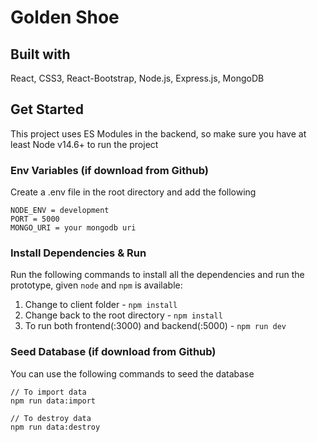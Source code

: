 # Golden Shoe

## Built with
React, CSS3, React-Bootstrap, Node.js, Express.js, MongoDB

## Get Started
This project uses ES Modules in the backend, so make sure you have at least Node v14.6+ to run the project

### Env Variables (if download from Github)
Create a .env file in the root directory and add the following
```
NODE_ENV = development
PORT = 5000
MONGO_URI = your mongodb uri
```

### Install Dependencies & Run
Run the following commands to install all the dependencies and run the prototype, given `node` and `npm` is available:
1. Change to client folder - `npm install`
2. Change back to the root directory - `npm install`
3. To run both frontend(:3000) and backend(:5000) - `npm run dev`


### Seed Database (if download from Github)
You can use the following commands to seed the database
```
// To import data
npm run data:import

// To destroy data
npm run data:destroy
```
